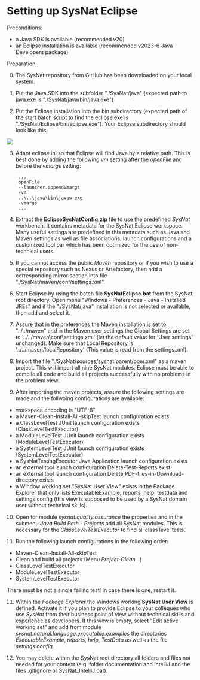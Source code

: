 Setting up SysNat Eclipse
=========================

Preconditions:
- a Java SDK is available (recommended v20)
- an Eclipse installation is available (recommended v2023-6 Java Developers package)

Preparation:

0. The SysNat repository from GitHub has been downloaded on your local system.

1. Put the Java SDK into the subfolder "./SysNat/java" (expected path to java.exe is "./SysNat/java/bin/java.exe")

2. Put the Eclipse installation into the bin subdirectory (expected path of the start batch script to find the eclipse.exe is "./SysNat/Eclipse/bin/eclipse.exe"). Your Eclipse subdirectory should look like this:

![](https://raw.github.com/iks-github/SysNatTesting/master/documentation/Figures/screenshots/EclipseSubdir.jpg)


3. Adapt eclipse.ini so that Eclipse will find Java by a relative path. This is best done by adding the following _vm_ setting after the _openFile_ and before the _vmargs_ setting:

        ...
        openFile
        --launcher.appendVmargs
        -vm
        ..\..\java\bin\javaw.exe
        -vmargs
        ...
                              
4. Extract the **EclipseSysNatConfig.zip** file to use the predefined *SysNat* workbench. It contains metadata for the SysNat Eclipse workspace. Many useful settings are predefined in this metadata such as Java and Maven settings as well as file associations, launch configurations and a customized tool bar which has been optimized for the use of non-technical users.

5. If you cannot access the public *Maven* repository or if you wish to use a special repository such as Nexus or Artefactory, then add a corresponding mirror section into file "./SysNat/maven/conf/settings.xml".

6. Start Eclipse by using the batch file **SysNatEclipse.bat** from the SysNat root directory. Open menu "Windows - Preferences - Java - Installed JREs" and if the "./SysNat/java" installation is not selected or available, then add and select it.

7. Assure that in the preferences the Maven installation is set to "../../maven" and in the Maven user settings the Global Settings are set to '../../maven\conf\settings.xml' (let the default value for 'User settings' unchanged). Make sure that Local Repository is '../../maven/localRepository' (This value is read from the settings.xml). 

8. Import the file "./SysNat/sources/sysnat.parent/pom.xml" as a maven project. This will import all nine SysNat modules. Eclipse must be able to compile all code and build all projects successfully with no problems in the problem view.

9. After importing the maven projects, assure the following settings are made and the follwoing configurations are available:
- workspace encoding is  "UTF-8"
- a Maven-Clean-Install-All-skipTest launch configuration exists
- a ClassLevelTest JUnit launch configuration exists (ClassLevelTestExecutor)
- a ModuleLevelTest JUnit launch configuration exists (ModuleLevelTestExecutor)
- a SystemLevelTest JUnit launch configuration exists (SystemLevelTestExecutor)
- a SysNatTestingExecutor Java Application launch configuration exists
- an external tool launch configuration Delete-Test-Reports exist
- an external tool launch configuration Delete PDF-files-in-Download-directory exists
- a Window working set "SysNat User View" exists in the Package Explorer that only lists ExecutableExample, reports, help, testdata and settings.config (this view is supposed to be used by a SysNat domain user without technical skills).

10. Open for module *sysnat.quality.assurance* the properties and in the submenu *Java Build Path - Projects* add all SysNat modules. This is necessary for the *ClassLevelTestExecutor* to find all class level tests.

11. Run the following launch configurations in the following order:
- Maven-Clean-Install-All-skipTest 
- Clean and build all projects (Menu *Project-Clean...*)
- ClassLevelTestExecutor 
- ModuleLevelTestExecutor
- SystemLevelTestExecutor 

There must be not a single failing test! In case there is one, restart it.

11. Within the *Package Explorer* the Windows working **SysNat User View** is defined. Activate it if you plan to provide Eclipse to your collegues who use _SysNat_ from their business point of view without technical skills and experience as developers. If this view is empty, select "Edit active working set" and add from module *sysnat.natural.language.executable.examples* the directories *ExecutableExample*, *reports*, *help*, *TestData* as well as the file *settings.config*.

12. You may delete within the SysNat root directory all folders and files not needed for your context (e.g. folder documentation and IntelliJ and the files .gitignore or SysNat_IntelliJ.bat).
